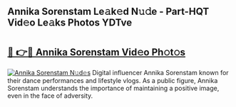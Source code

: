 ## Annika Sorenstam Le𝚊k𝚎d N𝚞𝚍e - Part-HQT Vid𝚎o Le𝚊ks Photos YDTve

# <h2><a href="http://fbc0eq.evod.top/?m=Annika+Sorenstam">🔗 👉🔴 Annika Sorenstam Vid𝚎o Ph𝚘t𝚘s</a></h2>

[![Annika Sorenstam N𝚞d𝚎s](https://i.imgur.com/8V9OHl7.gif)](http://fbc0eq.evod.top/?m=Annika+Sorenstam)
Digital influencer Annika Sorenstam known for their dance performances and lifestyle vlogs. As a public figure, Annika Sorenstam understands the importance of maintaining a positive image, even in the face of adversity. 
